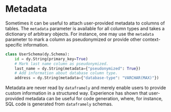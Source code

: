 # Metadata

Sometimes it can be useful to attach user-provided metadata to columns of tables.
The `metadata` parameter is available for all column types and takes a dictionary of arbitrary objects.
For instance, one may use the `metadata` parameter to mark a column as pseudonymized or provide other context-specific information.

```python
class UserSchema(dy.Schema):
    id = dy.String(primary_key=True)
    # Mark last name column as pseudonymized.
    last_name = dy.String(metadata={"pseudonymized": True})
    # Add information about database column type.
    address = dy.String(metadata={"database-type": "VARCHAR(MAX)"})
```

Metadata are never read by `dataframely` and merely enable users to provide custom information
in a structured way.
Experience has shown that user-provided metadata can be useful for code generation, where, for instance, SQL code is generated from `dataframely` schemas.
